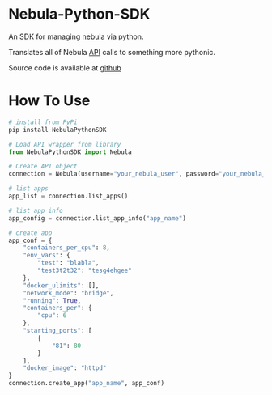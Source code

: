 # Nebula-Python-SDK
An SDK for managing [nebula](http://nebula.readthedocs.io/en/latest/) via python.

Translates all of Nebula [API](http://nebula.readthedocs.io/en/latest/api/) calls to something more pythonic.

Source code is available at [github](https://github.com/nebula-orchestrator/nebula-python-sdk)
# How To Use
```python
# install from PyPi
pip install NebulaPythonSDK

# Load API wrapper from library
from NebulaPythonSDK import Nebula

# Create API object.
connection = Nebula(username="your_nebula_user", password="your_nebula_pass", host="nebula.example.com", protocol="http")

# list apps
app_list = connection.list_apps()

# list app info
app_config = connection.list_app_info("app_name")

# create app
app_conf = {
    "containers_per_cpu": 8,
    "env_vars": {
        "test": "blabla",
        "test3t2t32": "tesg4ehgee"
    },
    "docker_ulimits": [],
    "network_mode": "bridge",
    "running": True,
    "containers_per": {
        "cpu": 6
    },
    "starting_ports": [
        {
            "81": 80
        }
    ],
    "docker_image": "httpd"
}
connection.create_app("app_name", app_conf)
```